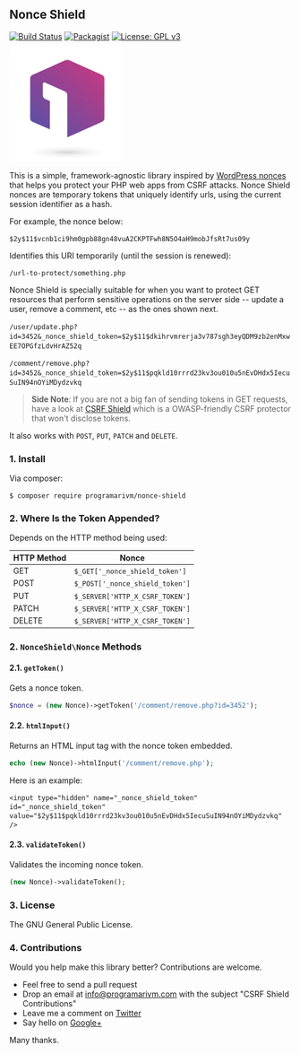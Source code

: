 ## Nonce Shield

[![Build Status](https://travis-ci.org/programarivm/nonce-shield.svg?branch=master)](https://travis-ci.org/programarivm/nonce-shield)
[![Packagist](https://img.shields.io/packagist/dt/programarivm/nonce-shield.svg)](https://packagist.org/packages/programarivm/nonce-shield)
[![License: GPL v3](https://img.shields.io/badge/License-GPL%20v3-blue.svg)](https://www.gnu.org/licenses/gpl-3.0)

![CSRF Shield](/resources/nonce-shield.jpg?raw=true)

This is a simple, framework-agnostic library inspired by [WordPress nonces](https://codex.wordpress.org/WordPress_Nonces) that helps you protect your PHP web apps from CSRF attacks. Nonce Shield nonces are temporary tokens that uniquely identify urls, using the current session identifier as a hash.

For example, the nonce below:

    $2y$11$vcnb1ci9hm0gpb88gn48vuA2CKPTFwh8N5O4aH9mobJfsRt7us09y

Identifies this URI temporarily (until the session is renewed):

    /url-to-protect/something.php

Nonce Shield is specially suitable for when you want to protect GET resources that perform sensitive operations on the server side -- update a user, remove a comment, etc -- as the ones shown next.

`/user/update.php?id=3452&_nonce_shield_token=$2y$11$dkihrvmrerja3v787sgh3eyQDM9zb2enMxwEE7OPGfzLdvHrAZ52q`

`/comment/remove.php?id=3452&_nonce_shield_token=$2y$11$pqkld10rrrd23kv3ou010u5nEvDHdx5IecuSuIN94nOYiMDydzvkq`

> **Side Note**: If you are not a big fan of sending tokens in GET requests, have a look at [CSRF Shield](https://github.com/programarivm/csrf-shield) which is a OWASP-friendly CSRF protector that won't disclose tokens.

It also works with `POST`, `PUT`, `PATCH` and `DELETE`.

### 1. Install

Via composer:

    $ composer require programarivm/nonce-shield

### 2. Where Is the Token Appended?

Depends on the HTTP method being used:

| HTTP Method   |  Nonce                          |
|---------------|---------------------------------|
| GET           | `$_GET['_nonce_shield_token']`  |
| POST          | `$_POST['_nonce_shield_token']` |
| PUT           | `$_SERVER['HTTP_X_CSRF_TOKEN']` |
| PATCH         | `$_SERVER['HTTP_X_CSRF_TOKEN']` |
| DELETE        | `$_SERVER['HTTP_X_CSRF_TOKEN']` |

### 2. `NonceShield\Nonce` Methods

#### 2.1. `getToken()`

Gets a nonce token.

```php
$nonce = (new Nonce)->getToken('/comment/remove.php?id=3452');
```
#### 2.2. `htmlInput()`

Returns an HTML input tag with the nonce token embedded.

```php
echo (new Nonce)->htmlInput('/comment/remove.php');
```

Here is an example:

    <input type="hidden" name="_nonce_shield_token" id="_nonce_shield_token" value="$2y$11$pqkld10rrrd23kv3ou010u5nEvDHdx5IecuSuIN94nOYiMDydzvkq" />

#### 2.3. `validateToken()`

Validates the incoming nonce token.

```php
(new Nonce)->validateToken();
```

### 3. License

The GNU General Public License.

### 4. Contributions

Would you help make this library better? Contributions are welcome.

- Feel free to send a pull request
- Drop an email at info@programarivm.com with the subject "CSRF Shield Contributions"
- Leave me a comment on [Twitter](https://twitter.com/programarivm)
- Say hello on [Google+](https://plus.google.com/+Programarivm)

Many thanks.
